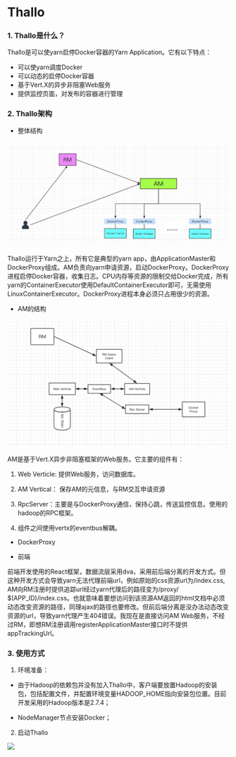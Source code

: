 # Thallo
### 1. Thallo是什么？

Thallo是可以使yarn启停Docker容器的Yarn Application。它有以下特点：

+ 可以使yarn调度Docker
+ 可以动态的启停Docker容器
+ 基于Vert.X的异步非阻塞Web服务
+ 提供监控页面，对发布的容器进行管理

### 2. Thallo架构

+ 整体结构

### ![archice](./doc/archice.png)



Thallo运行于Yarn之上，所有它是典型的yarn app，由ApplicationMaster和DockerProxy组成。AM负责向yarn申请资源，启动DockerProxy。DockerProxy进程启停Docker容器，收集日志。CPU内存等资源的限制交给Docker完成，所有yarn的ContainerExecutor使用DefaultContainerExecutor即可，无需使用LinuxContainerExecutor。DockerProxy进程本身必须只占用很少的资源。

+ AM的结构

![](./doc/am.png)

AM是基于Vert.X异步非阻塞框架的Web服务。它主要的组件有：

1. Web Verticle: 提供Web服务，访问数据库。
2. AM Vertical： 保存AM的元信息，与RM交互申请资源
3. RpcServer：主要是与DockerProxy通信，保持心跳，传送监控信息。使用的hadoop的RPC框架。

4. 组件之间使用vertx的eventbus解耦。

   

+ DockerProxy





+ 前端

前端开发使用的React框架，数据流层采用dva，采用前后端分离的开发方式。但这种开发方式会导致yarn无法代理前端url，例如原始的css资源url为/index.css,  AM向RM注册时提供追踪url经过yarn代理后的路径变为/proxy/ $(APP_ID)/index.css。也就意味着要想访问到该资源AM返回的html文档中必须动态改变资源的路径，同理ajax的路径也要修改。但前后端分离是没办法动态改变资源的url，导致yarn代理产生404错误。我现在是直接访问AM Web服务，不经过RM，即想RM注册调用registerApplicationMaster接口时不提供appTrackingUrl。



### 3. 使用方式

1. 环境准备：

+ 由于Hadoop的依赖包并没有加入Thallo中，客户端要放置Hadoop的安装包，包括配置文件，并配置环境变量HADOOP_HOME指向安装包位置。目前开发采用的Hadoop版本是2.7.4；

+ NodeManager节点安装Docker；

2. 启动Thallo



![](/Users/yss/work/Thallo/doc/ui.png)















